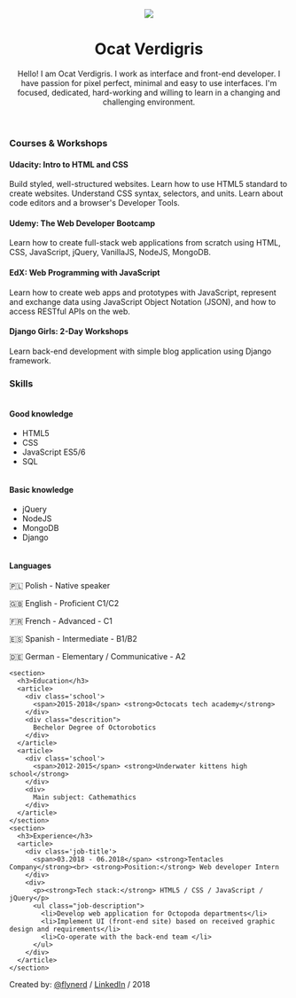 <!DOCTYPE html>
<html>
<head>
  <meta charset="UTF-8">
  <meta name="description" content="simple CV example created with HTML and CSS">
  <meta name="author" content="Fly Nerd">
  <link rel="icon" href="./img/favicon.ico">
  <meta name="viewport" content="width=device-width, initial-scale=1">
  <link rel="stylesheet" href="https://use.fontawesome.com/releases/v5.0.13/css/all.css" integrity="sha384-DNOHZ68U8hZfKXOrtjWvjxusGo9WQnrNx2sqG0tfsghAvtVlRW3tvkXWZh58N9jp" crossorigin="anonymous">
  <link rel="stylesheet" href="style.css">
</head>

<body>
  <header>
    <div>
      <img src="./img/avatar.jpg" />
    </div>
    <h1>Ocat Verdigris</h1>
    <section>
      <p>Hello! I am Ocat Verdigris. I work as interface and front-end developer. I have passion for pixel perfect, minimal and easy to use interfaces. I'm  focused, dedicated, hard-working and willing to learn in a changing and challenging environment.</p>
      <a href="https://www.facebook.com/flynerdpl/" target="_blank">
        <i class="fab fa-facebook-f"></i>
      </a>
      <a href="https://www.twitter.com/flynerdpl/" target="_blank">
        <i class="fab fa-twitter"></i>
      </a>
      <a href="https://github.com/ritaly" target="_blank">
        <i class="fab fa-github-alt"></i>
      </a>
      <a href="https://www.instagram.com/flynerdpl/" target="_blank">
        <i class="fab fa-instagram"></i>
      </a>
      <a href="https://www.linkedin.com/in/ritalyczywek/" target="_blank">
        <i class="fab fa-linkedin-in"></i>
      </a>
    </section>
  </header>
  <main>
    <section>
      <h3>Courses & Workshops</h3>
      <article class='course'>
        <div class='title'>
          <h4>Udacity: Intro to HTML and CSS</h4>
        </div>
        <div class="descrition">
          <p>Build styled, well-structured websites. Learn how to use HTML5 standard to create websites. Understand CSS syntax, selectors, and units. Learn about code editors and a browser's Developer Tools.</p>
        </div>
      </article>
      <article class='course'>
        <div class='title'>
          <h4>Udemy: The Web Developer Bootcamp</h4>
        </div>
        <div class="descrition">
          <p>Learn how to create full-stack web applications from scratch using HTML, CSS, JavaScript, jQuery, VanillaJS, NodeJS, MongoDB.</p>
        </div>
      </article>
      <article class='course'>
        <div class='title'>
          <h4>EdX: Web Programming with JavaScript</h4>
        </div>
        <div class="descrition">
          <p>Learn how to create web apps and prototypes with JavaScript, represent and exchange data using JavaScript Object Notation (JSON), and how to access RESTful APIs on the web.</p>
        </div>
      </article>
      <article class='course'>
        <div class='title'>
          <h4>Django Girls: 2-Day Workshops</h4>
        </div>
        <div class="descrition">
          <p>Learn back-end development with simple blog application using Django  framework.</p>
        </div>
      </article>
    </section>
    <section>
      <h3>Skills</h3>
      <div class='skills'>
        <div class='column'>
          <h4>Good knowledge</h4>
          <ul>
            <li>HTML5</li>
            <li>CSS</li>
            <li>JavaScript ES5/6</li>
            <li>SQL</li>
          </ul>
        </div>
        <div class='column'>
          <h4>Basic knowledge</h4>
          <ul>
            <li>jQuery</li>
            <li>NodeJS</li>
            <li>MongoDB</li>
            <li>Django</li>
          </ul>
        </div>
        <div>
          <h4>Languages</h4>
          <p>🇵🇱 Polish - Native speaker</p>
          <p>🇬🇧 English - Proficient C1/C2</p>
          <p>🇫🇷 French - Advanced - C1</p>
          <p>🇪🇸 Spanish - Intermediate - B1/B2</p>
          <p>🇩🇪 German - Elementary / Communicative - A2</p>
        </div>
      </div>
    </section>

    <section>
      <h3>Education</h3>
      <article>
        <div class='school'>
          <span>2015-2018</span> <strong>Octocats tech academy</strong>
        </div>
        <div class="descrition">
          Bechelor Degree of Octorobotics
        </div>
      </article>
      <article>
        <div class='school'>
          <span>2012-2015</span> <strong>Underwater kittens high school</strong>
        </div>
        <div>
          Main subject: Cathemathics
        </div>
      </article>
    </section>
    <section>
      <h3>Experience</h3>
      <article>
        <div class='job-title'>
          <span>03.2018 - 06.2018</span> <strong>Tentacles Company</strong><br> <strong>Position:</strong> Web developer Intern
        </div>
        <div>
          <p><strong>Tech stack:</strong> HTML5 / CSS / JavaScript / jQuery</p>
          <ul class="job-description">
            <li>Develop web application for Octopoda departments</li>
            <li>Implement UI (front-end site) based on received graphic design and requirements</li>
            <li>Co-operate with the back-end team </li>
          </ul>
        </div>
      </article>
    </section>
  </main>
  <footer>
    <p>Created by: <a href="https://www.flynerd.pl/">@flynerd</a>  / <a href="https://www.linkedin.com/in/ritalyczywek/">LinkedIn</a> / 2018 </p>
  </footer>
</body>
</html>
